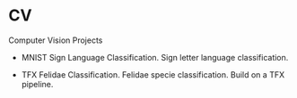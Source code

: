 # CV
Computer Vision Projects

- MNIST Sign Language Classification.
    Sign letter language classification. 

- TFX Felidae Classification.
    Felidae specie classification. Build on a TFX pipeline.
